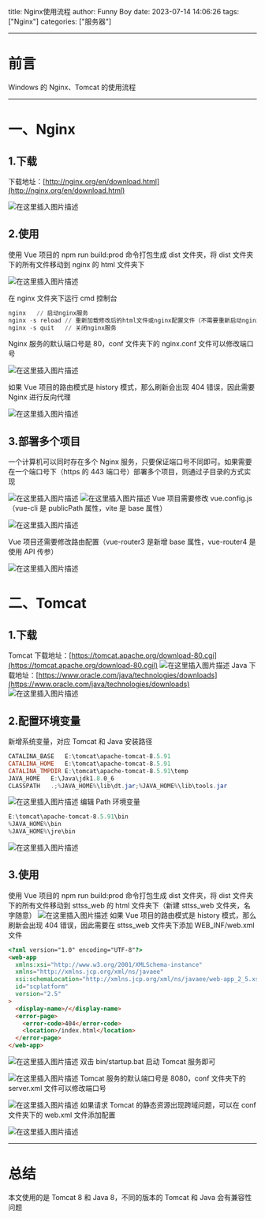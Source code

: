 title: Nginx使用流程
author: Funny Boy
date: 2023-07-14 14:06:26
tags: ["Nginx"]
categories: ["服务器"]

---

# 前言

Windows 的 Nginx、Tomcat 的使用流程

---

# 一、Nginx

## 1.下载

下载地址：[http://nginx.org/en/download.html](http://nginx.org/en/download.html)

![在这里插入图片描述](https://raw.githubusercontent.com/752841728/hexo-picture/main/img/2-1.png)

## 2.使用

使用 Vue 项目的 npm run build:prod 命令打包生成 dist 文件夹，将 dist 文件夹下的所有文件移动到 nginx 的 html 文件夹下

![在这里插入图片描述](https://raw.githubusercontent.com/752841728/hexo-picture/main/img/2-2.png)

在 nginx 文件夹下运行 cmd 控制台

```powershell
nginx	// 启动nginx服务
nginx -s reload	// 重新加载修改后的html文件或nginx配置文件（不需要重新启动nginx服务）
nginx -s quit	// 关闭nginx服务
```

Nginx 服务的默认端口号是 80，conf 文件夹下的 nginx.conf 文件可以修改端口号

![在这里插入图片描述](https://raw.githubusercontent.com/752841728/hexo-picture/main/img/2-3.png)

如果 Vue 项目的路由模式是 history 模式，那么刷新会出现 404 错误，因此需要 Nginx 进行反向代理

![在这里插入图片描述](https://raw.githubusercontent.com/752841728/hexo-picture/main/img/2-4.png)

## 3.部署多个项目

一个计算机可以同时存在多个 Nginx 服务，只要保证端口号不同即可。如果需要在一个端口号下（https 的 443 端口号）部署多个项目，则通过子目录的方式实现

![在这里插入图片描述](https://raw.githubusercontent.com/752841728/hexo-picture/main/img/2-5.png)
![在这里插入图片描述](https://raw.githubusercontent.com/752841728/hexo-picture/main/img/2-6.png)
Vue 项目需要修改 vue.config.js（vue-cli 是 publicPath 属性，vite 是 base 属性）

![在这里插入图片描述](https://raw.githubusercontent.com/752841728/hexo-picture/main/img/2-8.png)

Vue 项目还需要修改路由配置（vue-router3 是新增 base 属性，vue-router4 是使用 API 传参）

![在这里插入图片描述](https://raw.githubusercontent.com/752841728/hexo-picture/main/img/2-7.png)

# 二、Tomcat

## 1.下载

Tomcat 下载地址：[https://tomcat.apache.org/download-80.cgi](https://tomcat.apache.org/download-80.cgil)
![在这里插入图片描述](https://raw.githubusercontent.com/752841728/hexo-picture/main/img/2-9.png)
Java 下载地址：[https://www.oracle.com/java/technologies/downloads](https://www.oracle.com/java/technologies/downloads)
![在这里插入图片描述](https://raw.githubusercontent.com/752841728/hexo-picture/main/img/2-10.png)

## 2.配置环境变量

新增系统变量，对应 Tomcat 和 Java 安装路径

```powershell
CATALINA_BASE	E:\tomcat\apache-tomcat-8.5.91
CATALINA_HOME	E:\tomcat\apache-tomcat-8.5.91
CATALINA_TMPDIR	E:\tomcat\apache-tomcat-8.5.91\temp
JAVA_HOME	E:\Java\jdk1.8.0_6
CLASSPATH	.;%JAVA_HOME%\lib\dt.jar;%JAVA_HOME%\lib\tools.jar
```

![在这里插入图片描述](https://raw.githubusercontent.com/752841728/hexo-picture/main/img/2-11.png)
编辑 Path 环境变量

```powershell
E:\tomcat\apache-tomcat-8.5.91\bin
%JAVA_HOME%\bin
%JAVA_HOME%\jre\bin
```

![在这里插入图片描述](https://raw.githubusercontent.com/752841728/hexo-picture/main/img/2-12.png)

## 3.使用

使用 Vue 项目的 npm run build:prod 命令打包生成 dist 文件夹，将 dist 文件夹下的所有文件移动到 sttss_web 的 html 文件夹下（新建 sttss_web 文件夹，名字随意）
![在这里插入图片描述](https://raw.githubusercontent.com/752841728/hexo-picture/main/img/2-13.png)
如果 Vue 项目的路由模式是 history 模式，那么刷新会出现 404 错误，因此需要在 sttss_web 文件夹下添加 WEB_INF/web.xml 文件

```html
<?xml version="1.0" encoding="UTF-8"?>
<web-app
  xmlns:xsi="http://www.w3.org/2001/XMLSchema-instance"
  xmlns="http://xmlns.jcp.org/xml/ns/javaee"
  xsi:schemaLocation="http://xmlns.jcp.org/xml/ns/javaee/web-app_2_5.xsd"
  id="scplatform"
  version="2.5"
>
  <display-name>/</display-name>
  <error-page>
    <error-code>404</error-code>
    <location>/index.html</location>
  </error-page>
</web-app>
```

![在这里插入图片描述](https://raw.githubusercontent.com/752841728/hexo-picture/main/img/2-14.png)
双击 bin/startup.bat 启动 Tomcat 服务即可

![在这里插入图片描述](https://raw.githubusercontent.com/752841728/hexo-picture/main/img/2-15.png)
Tomcat 服务的默认端口号是 8080，conf 文件夹下的 server.xml 文件可以修改端口号

![在这里插入图片描述](https://raw.githubusercontent.com/752841728/hexo-picture/main/img/2-16.png)
如果请求 Tomcat 的静态资源出现跨域问题，可以在 conf 文件夹下的 web.xml 文件添加配置

![在这里插入图片描述](https://raw.githubusercontent.com/752841728/hexo-picture/main/img/2-17.png)

---


# 总结

本文使用的是 Tomcat 8 和 Java 8，不同的版本的 Tomcat 和 Java 会有兼容性问题
